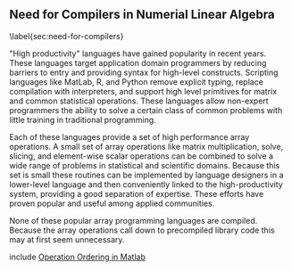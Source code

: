 
Need for Compilers in Numerial Linear Algebra
---------------------------------------------

\label{sec:need-for-compilers}

"High productivity" languages have gained popularity in recent years.  These languages target application domain programmers by reducing barriers to entry and providing syntax for high-level constructs.  Scripting languages like MatLab, R, and Python remove explicit typing, replace compilation with interpreters, and support high level primitives for matrix and common statistical operations.  These languages allow non-expert programmers the ability to solve a certain class of common problems with little training in traditional programming.

Each of these languages provide a set of high performance array operations.  A small set of array operations like matrix multiplication, solve, slicing, and element-wise scalar operations can be combined to solve a wide range of problems in statistical and scientific domains.  Because this set is small these routines can be implemented by language designers in a lower-level language and then conveniently linked to the high-productivity system, providing a good separation of expertise. These efforts have proven popular and useful among applied communities.

None of these popular array programming languages are compiled.  Because the array operations call down to precompiled library code this may at first seem unnecessary.

include [Operation Ordering in Matlab](operation-ordering-matlab.md)
